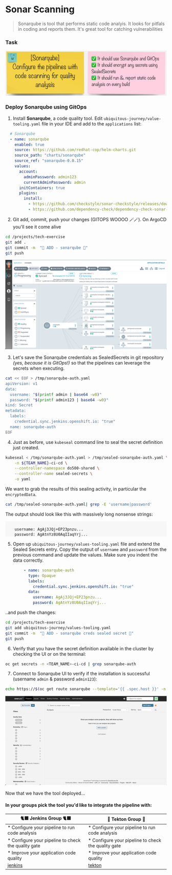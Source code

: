 # Sonar Scanning
> Sonarqube is  tool that performs static code analyis. It looks for pitfals in coding and reports them. It's great tool for catching vulnerabilities

### Task
![task-sonar](./images/task-sonar.png)
### Deploy Sonarqube using GitOps
1. Install **Sonarqube**, a code quality tool. Edit `ubiquitous-journey/value-tooling.yaml` file in your IDE  and add to the `applications` list:

```yaml
  # Sonarqube
  - name: sonarqube
    enabled: true
    source: https://github.com/redhat-cop/helm-charts.git
    source_path: "charts/sonarqube"
    source_ref: "sonarqube-0.0.15"
    values:
      account:
        adminPassword: admin123
        currentAdminPassword: admin
      initContainers: true
      plugins:
        install:
          - https://github.com/checkstyle/sonar-checkstyle/releases/download/8.40/checkstyle-sonar-plugin-8.40.jar
          - https://github.com/dependency-check/dependency-check-sonar-plugin/releases/download/2.0.8/sonar-dependency-check-plugin-2.0.8.jar
```

2. Git add, commit, push your changes (GITOPS WOOOO 🪄🪄). On ArgoCD you'll see it come alive

```bash
cd /projects/tech-exercise
git add .
git commit -m  "🦇 ADD - sonarqube 🦇" 
git push 
```
![argocd-sonar](./images/argocd-sonar.png)

3. Let's save the Sonarqube credentials as SealedSecrets in git repository _(yes, because it is GitOps!)_ so that the pipelines can leverage the secrets when executing.

```bash
cat << EOF > /tmp/sonarqube-auth.yaml
apiVersion: v1
data:
  username: "$(printf admin | base64 -w0)"
  password: "$(printf admin123 | base64 -w0)"
kind: Secret
metadata:
  labels:
    credential.sync.jenkins.openshift.io: "true"
  name: sonarqube-auth
EOF
```

4. Just as before, use `kubeseal` command line to seal the secret definition just created.

```bash
kubeseal < /tmp/sonarqube-auth.yaml > /tmp/sealed-sonarqube-auth.yaml \
    -n ${TEAM_NAME}-ci-cd \
    --controller-namespace do500-shared \
    --controller-name sealed-secrets \
    -o yaml
```

We want to grab the results of this sealing activity, in particular the `encryptedData`.
```bash
cat /tmp/sealed-sonarqube-auth.yaml| grep -E 'username|password'
```

The output should look like this with massively long nonsense strings:
<div class="highlight" style="background: #f7f7f7">
<pre><code class="language-yaml">
    username: AgAj3JQj+EP23pnzu...
    password: AgAtnYz8U0AqIIaqYrj...
</code></pre></div>

5. Open up `ubiquitous-journey/values-tooling.yaml` file and extend the Sealed Secrets entry. Copy the output of `username` and `password` from the previous command and update the values. Make sure you indent the data correctly.

```yaml
        - name: sonarqube-auth
          type: Opaque
          labels:
            credential.sync.jenkins.openshift.io: "true"
          data:
            username: AgAj3JQj+EP23pnzu...
            password: AgAtnYz8U0AqIIaqYrj...
  ```
..and push the changes:

```bash
cd /projects/tech-exercise
git add ubiquitous-journey/values-tooling.yaml
git commit -m  "🍳 ADD - sonarqube creds sealed secret 🍳" 
git push
```

6. Verify that you have the secret definition available in the cluster by checking the UI or on the terminal:

```bash
oc get secrets -n <TEAM_NAME>-ci-cd | grep sonarqube-auth
```

7. Connect to Sonarqube UI to verify if the installation is successful (username `admin` & password `admin123`):

```bash
echo https://$(oc get route sonarqube --template='{{ .spec.host }}' -n ${TEAM_NAME}-ci-cd)
```
![sonary-alive](./images/sonary-alive.png)


Now that we have the tool deployed... 

#### In your groups pick the tool you'd like to integrate the pipeline with:

| 🐈‍⬛ **Jenkins Group** 🐈‍⬛  |  🐅 **Tekton Group** 🐅 |
|-----------------------|----------------------------|
| * Configure your pipeline to run code analysis | * Configure your pipeline to run code analysis |
| * Configure your pipeline to check the quality gate | * Configure your pipeline to check the quality gate |
| * Improve your application code quality | * Improve your application code quality |
| [jenkins](3-revenge-of-the-automated-testing/1a-jenkins.md) | [tekton](3-revenge-of-the-automated-testing/1b-tekton.md) |
